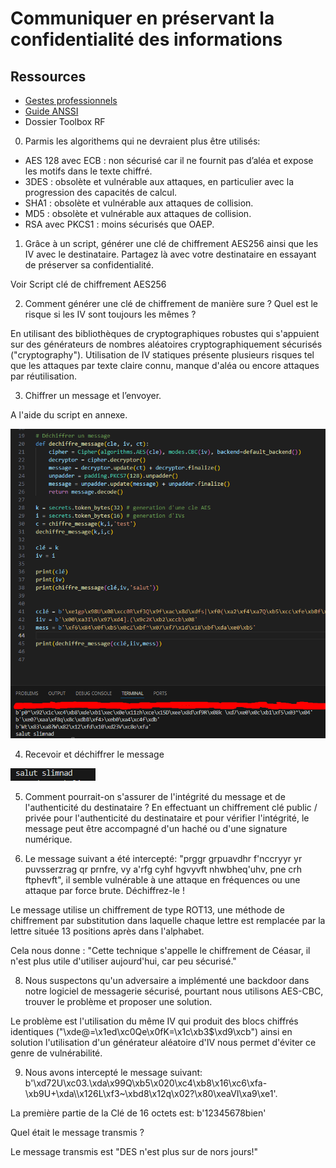 # Communiquer en préservant la confidentialité des informations

## Ressources

* [Gestes professionnels](https://github.com/Aif4thah/Dojo-101)
* [Guide ANSSI](https://cyber.gouv.fr/publications/mecanismes-cryptographiques)
* Dossier Toolbox RF


0. Parmis les algorithems qui ne devraient plus être utilisés: 
- AES 128 avec ECB : non sécurisé car il ne fournit pas d’aléa et expose les motifs dans le texte chiffré.
- 3DES : obsolète et vulnérable aux attaques, en particulier avec la progression des capacités de calcul.
- SHA1 : obsolète et vulnérable aux attaques de collision.
- MD5 : obsolète et vulnérable aux attaques de collision.
- RSA avec PKCS1 : moins sécurisés que OAEP.

1. Grâce à un script, générer une clé de chiffrement AES256 ainsi que les IV avec le destinataire. Partagez là avec votre destinataire en essayant de préserver sa confidentialité.

Voir Script clé de chiffrement AES256

2. Comment générer une clé de chiffrement de manière sure ? Quel est le risque si les IV sont toujours les mêmes ?

En utilisant des bibliothèques de cryptographiques robustes qui s'appuient sur des générateurs de nombres aléatoires cryptographiquement sécurisés ("cryptography").
Utilisation de IV statiques présente plusieurs risques tel que les attaques par texte claire connu, manque d'aléa ou encore attaques par réutilisation.

3. Chiffrer un message et l’envoyer.

A l'aide du script en annexe.

![Alt text](https://github.com/Slimnad/MESP_CRYPTO_/blob/main/cryptage_%26_dechiffrement_message.png)

4. Recevoir et déchiffrer le message

![Alt text](https://github.com/Slimnad/MESP_CRYPTO_/blob/main/resultat_dechiffrement.png)

5. Comment pourrait-on s'assurer de l'intégrité du message et de l'authenticité du destinataire ?
En effectuant un chiffrement clé public / privée pour l'authenticité du destinataire et pour vérifier l'intégrité, le message peut être accompagné d'un haché ou d'une signature numérique.

7. Le message suivant a été intercepté: "prggr grpuavdhr f'nccryyr yr puvsserzrag qr prnfre, vy a'rfg cyhf hgvyvft nhwbheq'uhv, pne crh ftphevft", il semble vulnérable à une attaque en fréquences ou une attaque par force brute. Déchiffrez-le !

Le message utilise un chiffrement de type ROT13, une méthode de chiffrement par substitution dans laquelle chaque lettre est remplacée par la lettre située 13 positions après dans l'alphabet. 

Cela nous donne : "Cette technique s'appelle le chiffrement de Céasar, il n'est plus utile d'utiliser aujourd'hui, car peu sécurisé."

8. Nous suspectons qu'un adversaire a implémenté une backdoor dans notre logiciel de messagerie sécurisé, pourtant nous utilisons AES-CBC, trouver le problème et proposer une solution.

Le problème est l'utilisation du même IV qui produit des blocs chiffrés identiques ("\xde@=\x1ed\xc0Qe\x0fK=\x1c\xb3$\xd9\xcb") ainsi en solution l'utilisation d'un générateur aléatoire d'IV nous permet d'éviter ce genre de vulnérabilité.

9. Nous avons intercepté le message suivant: b'\xd72U\xc03.\xda\x99Q\xb5\x020\xc4\xb8\x16\xc6\xfa-\xb9U+\xda\\\x126L\xf3~\xbd8\x12q\x02?\x80\xeaVI\xa9\xe1'.

La première partie de la Clé de 16 octets est: b'12345678bien' 

Quel était le message transmis ?

Le message transmis est "DES n'est plus sur de nors jours!"


